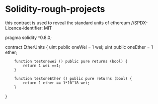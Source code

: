 # Solidity-rough-projects
this contract is used to reveal the standard units of ethereum
//SPDX-Licence-identifier: MIT

pragma solidity ^0.8.0;

contract EtherUnits {
        uint public oneWei = 1 wei;
        uint public oneEther = 1 ether;

        function testonewei () public pure returns (bool) {
            return 1 wei ==1;
        }

        function testoneEther () public pure returns (bool) {
            return 1 ether == 1*10^18 wei;
        }

}



